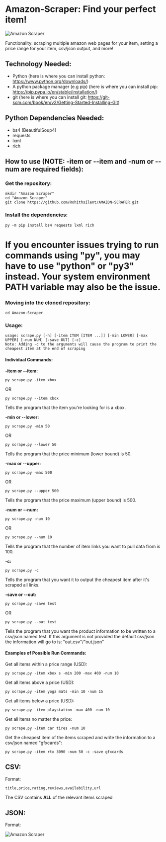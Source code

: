 # Amazon-Scraper: Find your perfect item!

![Amazon Scraper](https://imgur.com/8AaF4Vd.png)

Functionality: scraping multiple amazon web pages for your item, setting a price range for your item, csv/json output, and more!

## Technology Needed:

* Python (here is where you can install python: https://www.python.org/downloads/)
* A python package manager (e.g pip) (here is where you can install pip: https://pip.pypa.io/en/stable/installation/)
* git (here is where you can install git: https://git-scm.com/book/en/v2/Getting-Started-Installing-Git)

## Python Dependencies Needed:

* bs4 (BeautifulSoup4)
* requests
* lxml
* rich

## How to use (NOTE: -item or --item and -num or --num are required fields):

### Get the repository: 

```
mkdir "Amazon Scraper"
cd "Amazon Scraper"
git clone https://github.com/Rohithsilent/AMAZON-SCRAPER.git
```

### Install the dependencies:

```
py -m pip install bs4 requests lxml rich
```

# If you encounter issues trying to run commands using "py", you may have to use "python" or "py3" instead. Your system environment PATH variable may also be the issue.

### Moving into the cloned repository:

```
cd Amazon-Scraper
```

### Usage: 

```
usage: scrape.py [-h] [-item ITEM [ITEM ...]] [-min LOWER] [-max UPPER] [-num NUM] [-save OUT] [-c]
Note: Adding -c to the arguments will cause the program to print the cheapest item at the end of scraping
```

#### Individual Commands:

**-item or --item:**

```
py scrape.py -item xbox 
```
OR
```
py scrape.py --item xbox 
```

Tells the program that the item you're looking for is a xbox.

**-min or --lower:**

```
py scrape.py -min 50
```
OR
```
py scrape.py --lower 50
```

Tells the program that the price minimum (lower bound) is 50.

**-max or --upper:**

```
py scrape.py -max 500
```
OR
```
py scrape.py --upper 500
```

Tells the program that the price maximum (upper bound) is 500.

**-num or --num:**

```
py scrape.py -num 10
```
OR
```
py scrape.py --num 10
```

Tells the program that the number of item links you want to pull data from is 100.

**-c:**

```
py scrape.py -c
```

Tells the program that you want it to output the cheapest item after it's scraped all links.

**-save or --out:**

```
py scrape.py -save test
```
OR
```
py scrape.py --out test
```

Tells the program that you want the product information to be written to a csv/json named test. If this argument is not provided the default csv/json the information will go to is: "out.csv"/"out.json"

#### Examples of Possible Run Commands:

Get all items within a price range (USD):

```
py scrape.py -item xbox s -min 200 -max 400 -num 10
```

Get all items above a price (USD):

```
py scrape.py -item yoga mats -min 10 -num 15
```

Get all items below a price (USD):

```
py scrape.py -item playstation -max 400 -num 10
```

Get all items no matter the price:

```
py scrape.py -item car tires -num 10
```

Get the cheapest item of the items scraped and write the information to a csv/json named "gfxcards":

```
py scrape.py -item rtx 3090 -num 50 -c -save gfxcards
```

## CSV: 

Format:

```
title,price,rating,reviews,availability,url
```

The CSV contains **ALL** of the relevant items scraped

## JSON:

Format:

![Amazon Scraper](https://i.imgur.com/xsFHBPt.png)


